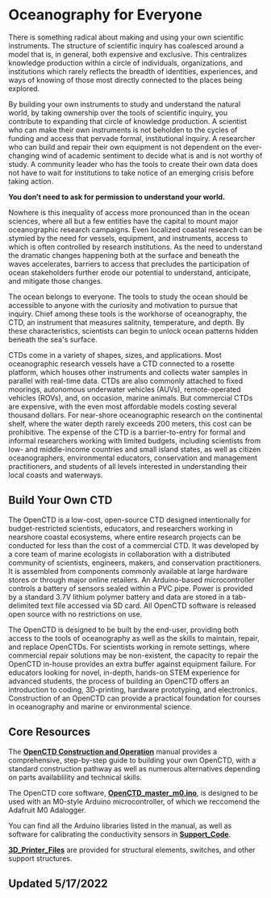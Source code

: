 # Oceanography for Everyone

There is something radical about making and using your own scientific instruments. The structure of scientific inquiry has coalesced around a model that is, in general, both expensive and exclusive. This centralizes knowledge production within a circle of individuals, organizations, and institutions which rarely reflects the breadth of identities, experiences, and ways of knowing of those most directly connected to the places being explored.

By building your own instruments to study and understand the natural world, by taking ownership over the tools of scientific inquiry, you contribute to expanding that circle of knowledge production. A scientist who can make their own instruments is not beholden to the cycles of funding and access that pervade formal, institutional inquiry. A researcher who can build and repair their own equipment is not dependent on the ever-changing wind of academic sentiment to decide what is and is not worthy of study. A community leader who has the tools to create their own data does not have to wait for institutions to take notice of an emerging crisis before taking action. 

**You don’t need to ask for permission to understand your world.**

Nowhere is this inequality of access more pronounced than in the ocean sciences, where all but a few entities have the capital to mount major oceanographic research campaigns. Even localized coastal research can be stymied by the need for vessels, equipment, and instruments, access to which is often controlled by research institutions. As the need to understand the dramatic changes happening both at the surface and beneath the waves accelerates, barriers to access that precludes the participation of ocean stakeholders further erode our potential to understand, anticipate, and mitigate those changes. 

The ocean belongs to everyone. The tools to study the ocean should be accessible to anyone with the curiosity and motivation to pursue that inquiry. Chief among these tools is the workhorse of oceanography, the CTD, an instrument that measures salitnity, temperature, and depth. By these characteristics, scientists can begin to unlock ocean patterns hidden beneath the sea's surface.

CTDs come in a variety of shapes, sizes, and applications. Most oceanographic research vessels have a CTD connected to a rosette platform, which houses other instruments and collects water samples in parallel with real-time data. CTDs are also commonly attached to fixed moorings, autonomous underwater vehicles (AUVs), remote-operated vehicles (ROVs), and, on occasion, marine animals. But commercial CTDs are expensive, with the even most affordable models costing several thousand dollars. For near-shore oceanographic research on the continental shelf, where the water depth rarely exceeds 200 meters, this cost can be prohibitive. The expense of the CTD is a barrier-to-entry for formal and informal researchers working with limited budgets, including scientists from low- and middle-income countries and small island states, as well as citizen oceanographers, environmental educators, conservation and management practitioners, and students of all levels interested in understanding their local coasts and waterways. 

## Build Your Own CTD

The OpenCTD is a low-cost, open-source CTD designed intentionally for budget-restricted scientists, educators, and researchers working in nearshore coastal ecosystems, where entire research projects can be conducted for less than the cost of a commercial CTD. It was developed by a core team of marine ecologists in collaboration with a distributed community of scientists, engineers, makers, and conservation practitioners. It is assembled from components commonly available at large hardware stores or through major online retailers. An Arduino-based microcontroller controls a battery of sensors sealed within a PVC pipe. Power is provided by a standard 3.7V lithium polymer battery and data are stored in  a tab-delimited text file accessed via SD card. All OpenCTD software is released open source with no restrictions on use. 

The OpenCTD is designed to be built by the end-user, providing both access to the tools of oceanography as well as the skills to maintain, repair, and replace OpenCTDs. For scientists working in remote settings, where commercial repair solutions may be non-existent, the capacity to repair the OpenCTD in-house provides an extra buffer against equipment failure. For educators looking for novel, in-depth, hands-on STEM experience for advanced students, the process of building an OpenCTD offers an introduction to coding, 3D-printing, hardware prototyping, and electronics. Construction of an OpenCTD can provide a practical foundation for courses in oceanography and marine or environmental science. 

## Core Resources

The [__OpenCTD Construction and Operation__](https://github.com/OceanographyforEveryone/OpenCTD/blob/master/OpenCTD_Feather_Adalogger/OpenCTD_ConstructionOperation.pdf) manual provides a comprehensive, step-by-step guide to building your own OpenCTD, with a standard construction pathway as well as numerous alternatives depending on parts availablility and technical skills.

The OpenCTD core software, [__OpenCTD_master_m0.ino__](https://github.com/OceanographyforEveryone/OpenCTD/tree/master/OpenCTD_Feather_Adalogger/OpenCTD_master_m0), is designed to be used with an M0-style Arduino microcontroller, of which we reccomend the Adafruit M0 Adalogger. 

You can find all the Arduino libraries listed in the manual, as well as software for calibrating the conductivity sensors in [__Support_Code__](https://github.com/OceanographyforEveryone/OpenCTD/tree/master/OpenCTD_Feather_Adalogger/Support_Code).

[__3D_Printer_Files__](https://github.com/OceanographyforEveryone/OpenCTD/tree/master/OpenCTD_Feather_Adalogger/3D_Printer_Files_m0) are provided for structural elements, switches, and other support structures. 

## Updated 5/17/2022
